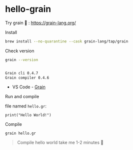 # hello-grain

Try grain 🚀  : https://grain-lang.org/

Install

```bash
brew install --no-quarantine --cask grain-lang/tap/grain
```

Check version

```bash
grain --version


Grain cli 0.4.7
Grain compiler 0.4.6
```

- VS Code - [Grain](https://marketplace.visualstudio.com/items?itemName=grain-lang.vscode-grain)


Run and compile

file named `hello.gr`:

```grain
print("Hello World!")
```

Compile

```
grain hello.gr
```

> Compile hello world take me 1-2 minutes 🤣
